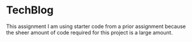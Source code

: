 # TechBlog

This assignment I am using starter code from a prior assignment because the sheer amount of code required for this project is a large amount. 